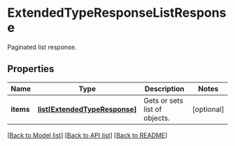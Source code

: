 # ExtendedTypeResponseListResponse

Paginated list response.
## Properties
Name | Type | Description | Notes
------------ | ------------- | ------------- | -------------
**items** | [**list[ExtendedTypeResponse]**](ExtendedTypeResponse.md) | Gets or sets list of objects. | [optional] 

[[Back to Model list]](../README.md#documentation-for-models) [[Back to API list]](../README.md#documentation-for-api-endpoints) [[Back to README]](../README.md)


